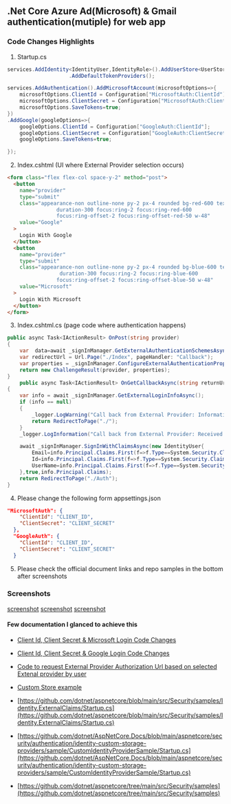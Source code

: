 ## .Net Core Azure Ad(Microsoft) & Gmail authentication(mutiple) for web app

### Code Changes Highlights

1. Startup.cs

```C#
services.AddIdentity<IdentityUser,IdentityRole>().AddUserStore<UserStore>().AddRoleStore<RoleStore>()
                    .AddDefaultTokenProviders();

services.AddAuthentication().AddMicrosoftAccount(microsoftOptions=>{
    microsoftOptions.ClientId = Configuration["MicrosoftAuth:ClientId"];
    microsoftOptions.ClientSecret = Configuration["MicrosoftAuth:ClientSecret"];
    microsoftOptions.SaveTokens=true;
})
.AddGoogle(googleOptions=>{
    googleOptions.ClientId = Configuration["GoogleAuth:ClientId"];
    googleOptions.ClientSecret = Configuration["GoogleAuth:ClientSecret"];
    googleOptions.SaveTokens=true;

});
```

2. Index.cshtml (UI where External Provider selection occurs)

```html
<form class="flex flex-col space-y-2" method="post">
  <button
    name="provider"
    type="submit"
    class="appearance-non outline-none py-2 px-4 rounded bg-red-600 text-white transition 
                duration-300 focus:ring-2 focus:ring-red-600
                focus:ring-offset-2 focus:ring-offset-red-50 w-48"
    value="Google"
  >
    Login With Google
  </button>
  <button
    name="provider"
    type="submit"
    class="appearance-non outline-none py-2 px-4 rounded bg-blue-600 text-white transition
                 duration-300 focus:ring-2 focus:ring-blue-600
                focus:ring-offset-2 focus:ring-offset-blue-50 w-48"
    value="Microsoft"
  >
    Login With Microsoft
  </button>
</form>
```

3. Index.cshtml.cs (page code where authentication happens)

```C#
public async Task<IActionResult> OnPost(string provider)
{
    var  data=await _signInManager.GetExternalAuthenticationSchemesAsync();
    var redirectUrl = Url.Page("./Index", pageHandler: "Callback");
    var properties = _signInManager.ConfigureExternalAuthenticationProperties(provider, redirectUrl);
    return new ChallengeResult(provider, properties);
}
    public async Task<IActionResult> OnGetCallbackAsync(string returnUrl = null, string remoteError = null)
{
    var info = await _signInManager.GetExternalLoginInfoAsync();
    if (info == null)
    {
        _logger.LogWarning("Call back from External Provider: Information is empty");
        return RedirectToPage("./");
    }
    _logger.LogInformation("Call back from External Provider: Received Claims");

    await _signInManager.SignInWithClaimsAsync(new IdentityUser{
        Email=info.Principal.Claims.First(f=>f.Type==System.Security.Claims.ClaimTypes.Email).Value,
        Id=info.Principal.Claims.First(f=>f.Type==System.Security.Claims.ClaimTypes.NameIdentifier).Value,
        UserName=info.Principal.Claims.First(f=>f.Type==System.Security.Claims.ClaimTypes.Email).Value
    },true,info.Principal.Claims);
    return RedirectToPage("./Auth");
}
```

4. Please change the following form appsettings.json

```json
"MicrosoftAuth": {
    "ClientId": "CLIENT_ID",
    "ClientSecret": "CLIENT_SECRET"
  },
  "GoogleAuth": {
    "ClientId": "CLIENT_ID",
    "ClientSecret": "CLIENT_SECRET"
  }
```

5. Please check the official document links and repo samples in the bottom after screenshots

### Screenshots

[screenshot](https://github.com/gouthamrangarajan/Asp.Net/blob/master/AzureAD%2BGmailAuth/Screenshot1.png)
[screenshot](https://github.com/gouthamrangarajan/Asp.Net/blob/master/AzureAD%2BGmailAuth/Screenshot2.png)
[screenshot](https://github.com/gouthamrangarajan/Asp.Net/blob/master/AzureAD%2BGmailAuth/Screenshot3.png)

#### Few documentation I glanced to achieve this

- [Client Id, Client Secret & Microsoft Login Code Changes](https://learn.microsoft.com/en-us/aspnet/core/security/authentication/social/microsoft-logins?view=aspnetcore-6.0)

- [Client Id, Client Secret & Google Login Code Changes](https://learn.microsoft.com/en-us/aspnet/core/security/authentication/social/google-logins?view=aspnetcore-6.0)

- [Code to request External Provider Authorization Url based on selected Extenal provider by user](https://github.com/dotnet/aspnetcore/blob/main/src/Security/samples/Identity.ExternalClaims/Pages/Account/ExternalLogin.cshtml.cs)

- [Custom Store example](https://github.com/dotnet/AspNetCore.Docs/blob/main/aspnetcore/security/authentication/identity-custom-storage-providers/sample/CustomIdentityProviderSample/CustomProvider/CustomUserStore.cs)

- [https://github.com/dotnet/aspnetcore/blob/main/src/Security/samples/Identity.ExternalClaims/Startup.cs](https://github.com/dotnet/aspnetcore/blob/main/src/Security/samples/Identity.ExternalClaims/Startup.cs)

- [https://github.com/dotnet/AspNetCore.Docs/blob/main/aspnetcore/security/authentication/identity-custom-storage-providers/sample/CustomIdentityProviderSample/Startup.cs](https://github.com/dotnet/AspNetCore.Docs/blob/main/aspnetcore/security/authentication/identity-custom-storage-providers/sample/CustomIdentityProviderSample/Startup.cs)

- [https://github.com/dotnet/aspnetcore/tree/main/src/Security/samples](https://github.com/dotnet/aspnetcore/tree/main/src/Security/samples)
